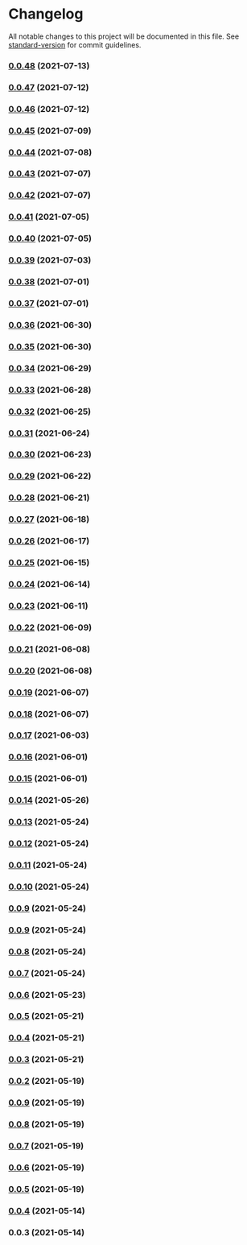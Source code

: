 # Changelog

All notable changes to this project will be documented in this file. See [standard-version](https://github.com/conventional-changelog/standard-version) for commit guidelines.

### [0.0.48](https://github.com/essentialaccessibility/aslint/compare/v0.0.47...v0.0.48) (2021-07-13)

### [0.0.47](https://github.com/essentialaccessibility/aslint/compare/v0.0.46...v0.0.47) (2021-07-12)

### [0.0.46](https://github.com/essentialaccessibility/aslint/compare/v0.0.45...v0.0.46) (2021-07-12)

### [0.0.45](https://github.com/essentialaccessibility/aslint/compare/v0.0.44...v0.0.45) (2021-07-09)

### [0.0.44](https://github.com/essentialaccessibility/aslint/compare/v0.0.43...v0.0.44) (2021-07-08)

### [0.0.43](https://github.com/essentialaccessibility/aslint/compare/v0.0.42...v0.0.43) (2021-07-07)

### [0.0.42](https://github.com/essentialaccessibility/aslint/compare/v0.0.41...v0.0.42) (2021-07-07)

### [0.0.41](https://github.com/essentialaccessibility/aslint/compare/v0.0.40...v0.0.41) (2021-07-05)

### [0.0.40](https://github.com/essentialaccessibility/aslint/compare/v0.0.39...v0.0.40) (2021-07-05)

### [0.0.39](https://github.com/essentialaccessibility/aslint/compare/v0.0.38...v0.0.39) (2021-07-03)

### [0.0.38](https://github.com/essentialaccessibility/aslint/compare/v0.0.37...v0.0.38) (2021-07-01)

### [0.0.37](https://github.com/essentialaccessibility/aslint/compare/v0.0.36...v0.0.37) (2021-07-01)

### [0.0.36](https://github.com/essentialaccessibility/aslint/compare/v0.0.35...v0.0.36) (2021-06-30)

### [0.0.35](https://github.com/essentialaccessibility/aslint/compare/v0.0.34...v0.0.35) (2021-06-30)

### [0.0.34](https://github.com/essentialaccessibility/aslint/compare/v0.0.33...v0.0.34) (2021-06-29)

### [0.0.33](https://github.com/essentialaccessibility/aslint/compare/v0.0.32...v0.0.33) (2021-06-28)

### [0.0.32](https://github.com/essentialaccessibility/aslint/compare/v0.0.31...v0.0.32) (2021-06-25)

### [0.0.31](https://github.com/essentialaccessibility/aslint/compare/v0.0.30...v0.0.31) (2021-06-24)

### [0.0.30](https://github.com/essentialaccessibility/aslint/compare/v0.0.29...v0.0.30) (2021-06-23)

### [0.0.29](https://github.com/essentialaccessibility/aslint/compare/v0.0.28...v0.0.29) (2021-06-22)

### [0.0.28](https://github.com/essentialaccessibility/aslint/compare/v0.0.26...v0.0.28) (2021-06-21)

### [0.0.27](https://github.com/essentialaccessibility/aslint/compare/v0.0.26...v0.0.27) (2021-06-18)

### [0.0.26](https://github.com/essentialaccessibility/aslint/compare/v0.0.25...v0.0.26) (2021-06-17)

### [0.0.25](https://github.com/essentialaccessibility/aslint/compare/v0.0.24...v0.0.25) (2021-06-15)

### [0.0.24](https://github.com/essentialaccessibility/aslint/compare/v0.0.23...v0.0.24) (2021-06-14)

### [0.0.23](https://github.com/essentialaccessibility/aslint/compare/v0.0.22...v0.0.23) (2021-06-11)

### [0.0.22](https://github.com/essentialaccessibility/aslint/compare/v0.0.21...v0.0.22) (2021-06-09)

### [0.0.21](https://github.com/essentialaccessibility/aslint/compare/v0.0.20...v0.0.21) (2021-06-08)

### [0.0.20](https://github.com/essentialaccessibility/aslint/compare/v0.0.19...v0.0.20) (2021-06-08)

### [0.0.19](https://github.com/essentialaccessibility/aslint/compare/v0.0.18...v0.0.19) (2021-06-07)

### [0.0.18](https://github.com/essentialaccessibility/aslint/compare/v0.0.17...v0.0.18) (2021-06-07)

### [0.0.17](https://github.com/essentialaccessibility/aslint/compare/v0.0.16...v0.0.17) (2021-06-03)

### [0.0.16](https://github.com/essentialaccessibility/aslint/compare/v0.0.15...v0.0.16) (2021-06-01)

### [0.0.15](https://github.com/essentialaccessibility/aslint/compare/v0.0.14...v0.0.15) (2021-06-01)

### [0.0.14](https://github.com/essentialaccessibility/aslint/compare/v0.0.13...v0.0.14) (2021-05-26)

### [0.0.13](https://github.com/essentialaccessibility/aslint/compare/v0.0.12...v0.0.13) (2021-05-24)

### [0.0.12](https://github.com/essentialaccessibility/aslint/compare/v0.0.11...v0.0.12) (2021-05-24)

### [0.0.11](https://github.com/essentialaccessibility/aslint/compare/v0.0.10...v0.0.11) (2021-05-24)

### [0.0.10](https://github.com/essentialaccessibility/aslint/compare/v0.0.2...v0.0.10) (2021-05-24)

### [0.0.9](https://github.com/essentialaccessibility/aslint/compare/v0.0.2...v0.0.9) (2021-05-24)

### [0.0.9](https://github.com/essentialaccessibility/aslint/compare/v0.0.2...v0.0.9) (2021-05-24)

### [0.0.8](https://github.com/essentialaccessibility/aslint/compare/v0.0.2...v0.0.8) (2021-05-24)

### [0.0.7](https://github.com/essentialaccessibility/aslint/compare/v0.0.2...v0.0.7) (2021-05-24)

### [0.0.6](https://github.com/essentialaccessibility/aslint/compare/v0.0.2...v0.0.6) (2021-05-23)

### [0.0.5](https://github.com/essentialaccessibility/aslint/compare/v0.0.2...v0.0.5) (2021-05-21)

### [0.0.4](https://github.com/essentialaccessibility/aslint/compare/v0.0.2...v0.0.4) (2021-05-21)

### [0.0.3](https://github.com/essentialaccessibility/aslint/compare/v0.0.2...v0.0.3) (2021-05-21)

### [0.0.2](https://github.com/essentialaccessibility/aslint/compare/v0.0.9...v0.0.2) (2021-05-19)

### [0.0.9](https://github.com/essentialaccessibility/aslint/compare/v0.0.8...v0.0.9) (2021-05-19)

### [0.0.8](https://github.com/essentialaccessibility/aslint/compare/v0.0.7...v0.0.8) (2021-05-19)

### [0.0.7](https://github.com/essentialaccessibility/aslint/compare/v0.0.6...v0.0.7) (2021-05-19)

### [0.0.6](https://github.com/essentialaccessibility/aslint/compare/v0.0.5...v0.0.6) (2021-05-19)

### [0.0.5](https://github.com/essentialaccessibility/aslint/compare/v0.0.4...v0.0.5) (2021-05-19)

### [0.0.4](https://github.com/essentialaccessibility/aslint/compare/v0.0.3...v0.0.4) (2021-05-14)

### 0.0.3 (2021-05-14)
